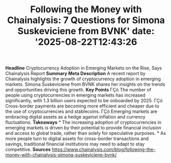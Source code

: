 ﻿---
title: "Following the Money with Chainalysis: 7 Questions for Simona Suskeviciene  from BVNK'
date: '2025-08-22T12:43:26"
category: "Markets"
summary: ""
slug: "following the money with chainalysis 7 questions for simona "
source_urls:
  - "https://www.chainalysis.com/blog/following-the-money-with-chainalysis-simona-suskeviciene-bvnk/"
seo:
  title: "Following the Money with Chainalysis: 7 Questions for Simona Suskeviciene  from BVNK | Hash n Hedge'
  description: '"
  keywords: ["news", "markets", "brief"]
---
**Headline** Cryptocurrency Adoption in Emerging Markets on the Rise, Says Chainalysis Report  **Summary Meta Description** A recent report by Chainalysis highlights the growth of cryptocurrency adoption in emerging markets. Simona Suskeviciene from BVNK shares her insights on the trends and opportunities driving this growth.  **Key Points**  ΓÇó The number of people using cryptocurrencies in emerging markets has increased significantly, with 1.3 billion users expected to be onboarded by 2025. ΓÇó Cross-border payments are becoming more efficient and cheaper due to the use of cryptocurrencies and stablecoins. ΓÇó Emerging markets are embracing digital assets as a hedge against inflation and currency fluctuations.  **Takeaways**  * The increasing adoption of cryptocurrencies in emerging markets is driven by their potential to provide financial inclusion and access to global trade, rather than solely for speculative purposes. * As more people turn to digital assets for cross-border transactions and savings, traditional financial institutions may need to adapt to stay competitive.  **Sources** https://www.chainalysis.com/blog/following-the-money-with-chainalysis-simona-suskeviciene-bvnk/ 
